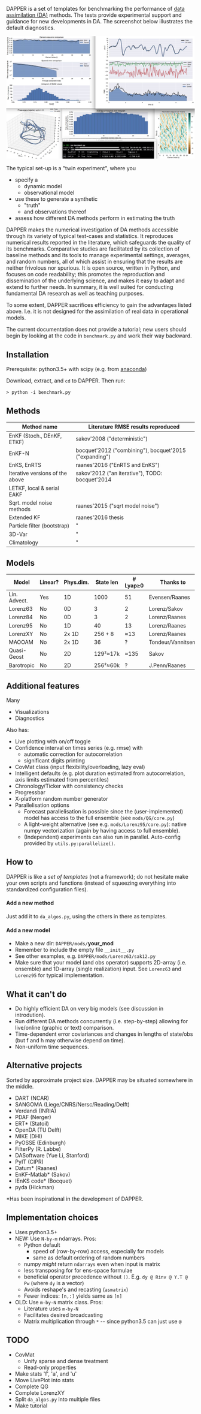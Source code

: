 
<!--
!      ___   _   ___ ___ ___ ___ 
!     |   \ /_\ | _ \ _ \ __| _ \
!     | |) / _ \|  _/  _/ _||   /
!     |___/_/ \_\_| |_| |___|_|_\
! 
! 
-->

DAPPER is a set of templates for benchmarking the performance of
[data assimilation (DA)](https://sites.google.com/site/patricknraanespro/DA_tut.pdf)
methods.
The tests provide experimental support and guidance for new developments in DA.
The screenshot below illustrates the default diagnostics.

<!--
![EnKF - Lorenz'63](./data/figs/anims/Lor63_ens_anim_2.gif)
-->

![EnKF - Lorenz'63](./data/figs/anims/DAPPER_illust_v2.jpg)


The typical set-up is a "twin experiment", where you
* specify a
	* dynamic model 
	* observational model 
* use these to generate a synthetic
	* "truth"
	* and observations thereof
* assess how different DA methods
	perform in estimating the truth

DAPPER makes the numerical investigation of DA methods accessible
through its variety of typical test-cases and statistics.
It reproduces numerical results reported in the literature,
which safeguards the quality of its benchmarks.
Comparative studies are facilitated by its collection of baseline methods
and its tools to manage experimental settings, averages, and random numbers,
all of which assist in ensuring that the results are neither frivolous nor spurious.
It is open source, written in Python, and focuses on code readability;
this promotes the reproduction and dissemination of the underlying science,
and makes it easy to adapt and extend to further needs.
In summary, it is well suited for conducting fundamental DA research
as well as teaching purposes.

To some extent, DAPPER sacrifices efficiency to gain the advantages listed above.
I.e. it is not designed for the assimilation of real data in operational models.

The current documentation does not provide a tutorial;
new users should begin by looking at the code in `benchmark.py`
and work their way backward.

	
Installation
------------------------------------------------
Prerequisite: python3.5+ with scipy (e.g. from [anaconda](https://www.continuum.io/downloads))

Download, extract, and `cd` to DAPPER. Then run:

    > python -i benchmark.py

Methods
------------

Method name                        | Literature RMSE results reproduced
-----------------------------------| ---------------------------------------
EnKF (Stoch., DEnKF, ETKF)         | sakov'2008 ("deterministic")
EnKF-N                             | bocquet'2012 ("combining"), bocquet'2015 ("expanding")
EnKS, EnRTS                        | raanes'2016 ("EnRTS and EnKS")
Iterative versions of the above    | sakov'2012 ("an iterative"), TODO: bocquet'2014
LETKF, local & serial EAKF         |
Sqrt. model noise methods          | raanes'2015 ("sqrt model noise")
Extended KF                        | raanes'2016 thesis
Particle filter (bootstrap)        | "
3D-Var                             | "
Climatology                        | "


Models
------------

Model       | Linear? | Phys.dim. | State len | # Lyap≥0 | Thanks to
----------- | ------- | --------- | --------- | -------- | ----------
Lin. Advect.| Yes     | 1D        | 1000      | 51       | Evensen/Raanes
Lorenz63    | No      | 0D        | 3         | 2        | Lorenz/Sakov
Lorenz84    | No      | 0D        | 3         | 2        | Lorenz/Raanes
Lorenz95    | No      | 1D        | 40        | 13       | Lorenz/Raanes
LorenzXY    | No      | 2x 1D     | 256 + 8   | ≈13      | Lorenz/Raanes
MAOOAM      | No      | 2x 1D     | 36        | ?        | Tondeur/Vannitsem
Quasi-Geost | No      | 2D        | 129²≈17k  | ≈135     | Sakov
Barotropic  | No      | 2D        | 256²≈60k  | ?        | J.Penn/Raanes


Additional features
------------------------------------------------
Many
* Visualizations 
* Diagnostics


Also has:
* Live plotting with on/off toggle
* Confidence interval on times series (e.g. rmse) with
	* automatic correction for autocorrelation 
	* significant digits printing
* CovMat class (input flexibility/overloading, lazy eval)
* Intelligent defaults (e.g. plot duration estimated from autocorrelation,
    axis limits estimated from percentiles)
* Chronology/Ticker with consistency checks
* Progressbar
* X-platform random number generator
* Parallelisation options
    * Forecast parallelisation is possible since
        the (user-implemented) model has access to the full ensemble
        (see `mods/QG/core.py`)
    * A light-weight alternative (see e.g. `mods/Lorenz95/core.py`):
        native numpy vectorization (again by having access to full ensemble).
    * (Independent) experiments can also run in parallel.
        Auto-config provided by `utils.py:parallelize()`.


How to
------------------------------------------------
DAPPER is like a *set of templates* (not a framework);
do not hesitate make your own scripts and functions
(instead of squeezing everything into standardized configuration files).

#### Add a new method
Just add it to `da_algos.py`, using the others in there as templates.


#### Add a new model
* Make a new dir: `DAPPER/mods/`**your_mod**
* Remember to include the empty file `__init__.py`
* See other examples, e.g. `DAPPER/mods/Lorenz63/sak12.py`
* Make sure that your model (and obs operator) supports
  2D-array (i.e. ensemble) and 1D-array (single realization) input.
  See `Lorenz63` and `Lorenz95` for typical implementation.



<!--
* To begin with, test whether the model works
    * on 1 realization
    * on several realizations (simultaneously)
* Thereafter, try assimilating using
    * a big ensemble
    * a safe (e.g. 1.2) inflation value
    * small initial perturbations
      (big/sharp noises might cause model blow up)
		* small(er) integrational time step
			(assimilation might create instabilities)
    * very large observation noise (free run)
    * or very small observation noise (perfectly observed system)
-->



What it can't do
------------------------------------------------
* Do highly efficient DA on very big models (see discussion in introdution).
* Run different DA methods concurrently (i.e. step-by-step)
     allowing for live/online  (graphic or text) comparison.
* Time-dependent error coviariances and changes in lengths of state/obs
     (but f and h may otherwise depend on time).
* Non-uniform time sequences.


Alternative projects
------------------------------------------------
Sorted by approximate project size.
DAPPER may be situated somewhere in the middle.

* DART         (NCAR)
* SANGOMA      (Liege/CNRS/Nersc/Reading/Delft)
* Verdandi     (INRIA)
* PDAF         (Nerger)
* ERT*         (Statoil)
* OpenDA       (TU Delft)
* MIKE         (DHI)
* PyOSSE       (Edinburgh)
* FilterPy     (R. Labbe)
* DASoftware   (Yue Li, Stanford)
* PyIT         (CIPR)
* Datum*       (Raanes)
* EnKF-Matlab* (Sakov)
* IEnKS code*  (Bocquet)
* pyda         (Hickman)

*Has been inspirational in the development of DAPPER. 


Implementation choices
------------------------------------------------
* Uses python3.5+
* NEW: Use `N-by-m` ndarrays. Pros:
    * Python default
        * speed of (row-by-row) access, especially for models
        * same as default ordering of random numbers
    * numpy *might* return `ndarrays` even when input is matrix
    * less transposing for for ens-space formulae
    * beneficial operator precedence without `()`. E.g. `dy @ Rinv @ Y.T @ Pw` (where `dy` is a vector)
    * Avoids reshape's and recasting (`asmatrix`)
    * Fewer indices: `[n,:]` yields same as `[n]`
* OLD: Use `m-by-N` matrix class. Pros:
    * Literature uses `m-by-N`
    * Facilitates desired broadcasting
    * Matrix multiplication through `*` -- since python3.5 can just use `@`


TODO
------------------------------------------------
* CovMat
     * Unify sparse and dense treatment
     * Read-only properties
* Make stats 'f', 'a', and 'u'
* Move LivePlot into stats
* Complete QG
* Complete LorenzXY
* Split `da_algos.py` into multiple files
* Make tutorial


<!--
"Outreach"
---------------
* http://stackoverflow.com/a/38191145/38281
* http://stackoverflow.com/a/37861878/38281
-->

